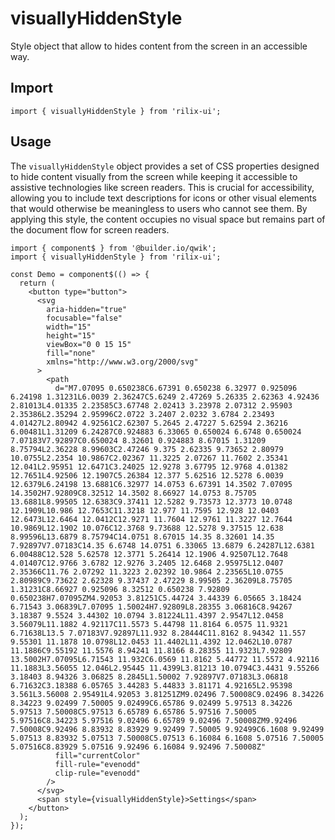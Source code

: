 # visuallyHiddenStyle

Style object that allow to hides content from the screen in an accessible way.

## Import

```tsx
import { visuallyHiddenStyle } from 'rilix-ui';
```

## Usage

The `visuallyHiddenStyle` object provides a set of CSS properties designed to hide content visually from the screen while keeping it accessible to assistive technologies like screen readers. This is crucial for accessibility, allowing you to include text descriptions for icons or other visual elements that would otherwise be meaningless to users who cannot see them. By applying this style, the content occupies no visual space but remains part of the document flow for screen readers.

```tsx
import { component$ } from '@builder.io/qwik';
import { visuallyHiddenStyle } from 'rilix-ui';

const Demo = component$(() => {
  return (
    <button type="button">
      <svg
        aria-hidden="true"
        focusable="false"
        width="15"
        height="15"
        viewBox="0 0 15 15"
        fill="none"
        xmlns="http://www.w3.org/2000/svg"
      >
        <path
          d="M7.07095 0.650238C6.67391 0.650238 6.32977 0.925096 6.24198 1.31231L6.0039 2.36247C5.6249 2.47269 5.26335 2.62363 4.92436 2.81013L4.01335 2.23585C3.67748 2.02413 3.23978 2.07312 2.95903 2.35386L2.35294 2.95996C2.0722 3.2407 2.0232 3.6784 2.23493 4.01427L2.80942 4.92561C2.62307 5.2645 2.47227 5.62594 2.36216 6.00481L1.31209 6.24287C0.924883 6.33065 0.650024 6.6748 0.650024 7.07183V7.92897C0.650024 8.32601 0.924883 8.67015 1.31209 8.75794L2.36228 8.99603C2.47246 9.375 2.62335 9.73652 2.80979 10.0755L2.2354 10.9867C2.02367 11.3225 2.07267 11.7602 2.35341 12.041L2.95951 12.6471C3.24025 12.9278 3.67795 12.9768 4.01382 12.7651L4.92506 12.1907C5.26384 12.377 5.62516 12.5278 6.0039 12.6379L6.24198 13.6881C6.32977 14.0753 6.67391 14.3502 7.07095 14.3502H7.92809C8.32512 14.3502 8.66927 14.0753 8.75705 13.6881L8.99505 12.6383C9.37411 12.5282 9.73573 12.3773 10.0748 12.1909L10.986 12.7653C11.3218 12.977 11.7595 12.928 12.0403 12.6473L12.6464 12.0412C12.9271 11.7604 12.9761 11.3227 12.7644 10.9869L12.1902 10.076C12.3768 9.73688 12.5278 9.37515 12.638 8.99596L13.6879 8.75794C14.0751 8.67015 14.35 8.32601 14.35 7.92897V7.07183C14.35 6.6748 14.0751 6.33065 13.6879 6.24287L12.6381 6.00488C12.528 5.62578 12.3771 5.26414 12.1906 4.92507L12.7648 4.01407C12.9766 3.6782 12.9276 3.2405 12.6468 2.95975L12.0407 2.35366C11.76 2.07292 11.3223 2.02392 10.9864 2.23565L10.0755 2.80989C9.73622 2.62328 9.37437 2.47229 8.99505 2.36209L8.75705 1.31231C8.66927 0.925096 8.32512 0.650238 7.92809 0.650238H7.07095ZM4.92053 3.81251C5.44724 3.44339 6.05665 3.18424 6.71543 3.06839L7.07095 1.50024H7.92809L8.28355 3.06816C8.94267 3.18387 9.5524 3.44302 10.0794 3.81224L11.4397 2.9547L12.0458 3.56079L11.1882 4.92117C11.5573 5.44798 11.8164 6.0575 11.9321 6.71638L13.5 7.07183V7.92897L11.932 8.28444C11.8162 8.94342 11.557 9.55301 11.1878 10.0798L12.0453 11.4402L11.4392 12.0462L10.0787 11.1886C9.55192 11.5576 8.94241 11.8166 8.28355 11.9323L7.92809 13.5002H7.07095L6.71543 11.932C6.0569 11.8162 5.44772 11.5572 4.92116 11.1883L3.56055 12.046L2.95445 11.4399L3.81213 10.0794C3.4431 9.55266 3.18403 8.94326 3.06825 8.2845L1.50002 7.92897V7.07183L3.06818 6.71632C3.18388 6.05765 3.44283 5.44833 3.81171 4.92165L2.95398 3.561L3.56008 2.95491L4.92053 3.81251ZM9.02496 7.50008C9.02496 8.34226 8.34223 9.02499 7.50005 9.02499C6.65786 9.02499 5.97513 8.34226 5.97513 7.50008C5.97513 6.65789 6.65786 5.97516 7.50005 5.97516C8.34223 5.97516 9.02496 6.65789 9.02496 7.50008ZM9.92496 7.50008C9.92496 8.83932 8.83929 9.92499 7.50005 9.92499C6.1608 9.92499 5.07513 8.83932 5.07513 7.50008C5.07513 6.16084 6.1608 5.07516 7.50005 5.07516C8.83929 5.07516 9.92496 6.16084 9.92496 7.50008Z"
          fill="currentColor"
          fill-rule="evenodd"
          clip-rule="evenodd"
        />
      </svg>
      <span style={visuallyHiddenStyle}>Settings</span>
    </button>
  );
});
```
